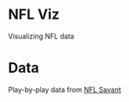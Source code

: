 # NFL Viz

Visualizing NFL data

# Data
Play-by-play data from [NFL Savant](http://www.nflsavant.com/about.php)
